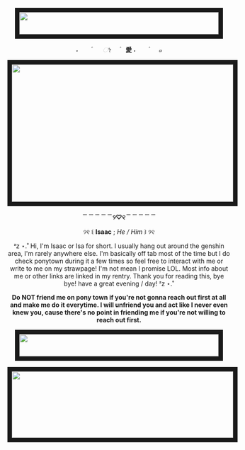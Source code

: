 <p align="center">
<img src="https://tinyurl.com/5t36fu8r" width="450" height="50" border="10"/>
</p>


<p align="center"

 *˖ㅤㅤ۫ㅤㅤ ೀ ㅤ۫*ㅤ **愛** *˖ㅤㅤ۫ㅤㅤ๑*
 

<p align="center"
  
<p align="center">
<img src="https://64.media.tumblr.com/998416258f468da11f817c7d3056280e/161572a4000eeb58-49/s540x810/8e22eda9a38a7294474de019b2e21385111f5835.pnj" width="500" height="310" border="10"/>
</p>
<p align="center"
  
**﹉﹉﹉﹉﹉୨♡୧﹉﹉﹉﹉﹉**

<p align="center"
<p align="center"
   
 ୨୧ ꒰ **Isaac** ; *He / Him* ꒱ ୨୧

<p align="center"
<p align="center"
   
ᶻ𝗓 ⋆.˚ Hi, I'm Isaac or Isa for short. I usually hang out around the genshin area, I'm rarely anywhere else. I'm basically off tab most of the time but I do check ponytown during it a few times so feel free to interact with me or write to me on my strawpage! I'm not mean I promise LOL. Most info about me or other links are linked in my rentry. Thank you for reading this, bye bye! have a great evening / day! ᶻ𝗓 ⋆.˚

<p align="center"
<p align="center"

**Do NOT friend me on pony town if you're not gonna reach out first at all and make me do it everytime. I will unfriend you and act like I never even knew you, cause there's no point in friending me if you're not willing to reach out first.**

<p align="center"
  
<p align="center">
<img src="https://tinyurl.com/5t36fu8r" width="450" height="50" border="10"/>
</p>

<p align="center">
<img src="https://pbs.twimg.com/media/GkBVRxjWAAEURB1?format=png&name=360x360" width="500" height="150" border="10"/>
</p>
<p align="center"
